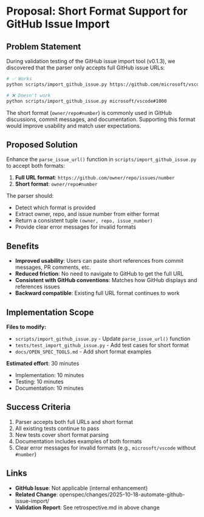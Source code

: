 # Proposal: Short Format Support for GitHub Issue Import

## Problem Statement

During validation testing of the GitHub issue import tool (v0.1.3), we discovered that the parser only accepts full GitHub issue URLs:

```bash
# ✅ Works
python scripts/import_github_issue.py https://github.com/microsoft/vscode/issues/1000

# ❌ Doesn't work
python scripts/import_github_issue.py microsoft/vscode#1000
```

The short format (`owner/repo#number`) is commonly used in GitHub discussions, commit messages, and documentation. Supporting this format would improve usability and match user expectations.

## Proposed Solution

Enhance the `parse_issue_url()` function in `scripts/import_github_issue.py` to accept both formats:

1. **Full URL format**: `https://github.com/owner/repo/issues/number`
2. **Short format**: `owner/repo#number`

The parser should:
- Detect which format is provided
- Extract owner, repo, and issue number from either format
- Return a consistent tuple `(owner, repo, issue_number)`
- Provide clear error messages for invalid formats

## Benefits

- **Improved usability**: Users can paste short references from commit messages, PR comments, etc.
- **Reduced friction**: No need to navigate to GitHub to get the full URL
- **Consistent with GitHub conventions**: Matches how GitHub displays and references issues
- **Backward compatible**: Existing full URL format continues to work

## Implementation Scope

**Files to modify:**
- `scripts/import_github_issue.py` - Update `parse_issue_url()` function
- `tests/test_import_github_issue.py` - Add test cases for short format
- `docs/OPEN_SPEC_TOOLS.md` - Add short format examples

**Estimated effort**: 30 minutes
- Implementation: 10 minutes
- Testing: 10 minutes
- Documentation: 10 minutes

## Success Criteria

1. Parser accepts both full URLs and short format
2. All existing tests continue to pass
3. New tests cover short format parsing
4. Documentation includes examples of both formats
5. Clear error messages for invalid formats (e.g., `microsoft/vscode` without `#number`)

## Links

- **GitHub Issue**: Not applicable (internal enhancement)
- **Related Change**: openspec/changes/2025-10-18-automate-github-issue-import/
- **Validation Report**: See retrospective.md in above change

